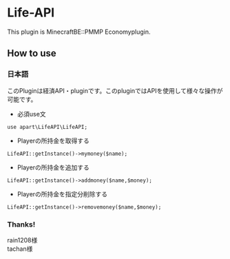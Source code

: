 # Life-API
This plugin is MinecraftBE::PMMP Economyplugin.  

## How to use

### 日本語
このPluginは経済API・pluginです。このpluginではAPIを使用して様々な操作が可能です。  
- 必須use文
```
use apart\LifeAPI\LifeAPI;
```
- Playerの所持金を取得する
```
LifeAPI::getInstance()->mymoney($name);
```
- Playerの所持金を追加する
```
LifeAPI::getInstance()->addmoney($name,$money);
```
- Playerの所持金を指定分削除する
```
LifeAPI::getInstance()->removemoney($name,$money);
```

### Thanks!
rain1208様  
tachan様  
